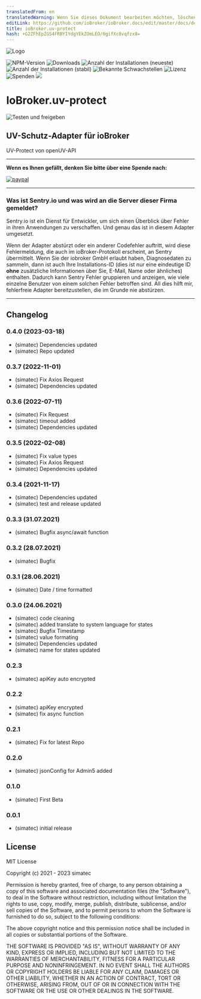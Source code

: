 ```yaml
---
translatedFrom: en
translatedWarning: Wenn Sie dieses Dokument bearbeiten möchten, löschen Sie bitte das Feld "translationsFrom". Andernfalls wird dieses Dokument automatisch erneut übersetzt
editLink: https://github.com/ioBroker/ioBroker.docs/edit/master/docs/de/adapterref/iobroker.uv-protect/README.md
title: ioBroker.uv-protect
hash: +G2ZFhEpZGS4FRBYIYdgYEkZOmLEO/0gifXc8vqfzx8=
---
```

![Logo](../../../en/adapterref/iobroker.uv-protect/admin/uv-protect.png)

![NPM-Version](http://img.shields.io/npm/v/iobroker.uv-protect.svg)
![Downloads](https://img.shields.io/npm/dm/iobroker.uv-protect.svg)
![Anzahl der Installationen (neueste)](http://iobroker.live/badges/uv-protect-installed.svg)
![Anzahl der Installationen (stabil)](http://iobroker.live/badges/uv-protect-stable.svg)
![Bekannte Schwachstellen](https://snyk.io/test/github/simatec/ioBroker.uv-protect/badge.svg)
![Lizenz](https://img.shields.io/github/license/simatec/ioBroker.uv-protect?style=flat)
![Spenden](https://img.shields.io/badge/paypal-donate%20|%20spenden-blue.svg)
![](https://img.shields.io/static/v1?label=Sponsor&message=%E2%9D%A4&logo=GitHub&color=%23fe8e86)

# IoBroker.uv-protect
![Testen und freigeben](https://github.com/simatec/ioBroker.uv-protect/workflows/Test%20and%20Release/badge.svg)

## UV-Schutz-Adapter für ioBroker
UV-Protect von openUV-API

**************************************************************************************************************

**Wenn es Ihnen gefällt, denken Sie bitte über eine Spende nach:**

[![paypal](https://www.paypalobjects.com/en_US/DK/i/btn/btn_donateCC_LG.gif)](https://paypal.me/mk1676)

**************************************************************************************************************

### Was ist Sentry.io und was wird an die Server dieser Firma gemeldet?
Sentry.io ist ein Dienst für Entwickler, um sich einen Überblick über Fehler in ihren Anwendungen zu verschaffen. Und genau das ist in diesem Adapter umgesetzt.

Wenn der Adapter abstürzt oder ein anderer Codefehler auftritt, wird diese Fehlermeldung, die auch im ioBroker-Protokoll erscheint, an Sentry übermittelt. Wenn Sie der iobroker GmbH erlaubt haben, Diagnosedaten zu sammeln, dann ist auch Ihre Installations-ID (dies ist nur eine eindeutige ID **ohne** zusätzliche Informationen über Sie, E-Mail, Name oder ähnliches) enthalten. Dadurch kann Sentry Fehler gruppieren und anzeigen, wie viele einzelne Benutzer von einem solchen Fehler betroffen sind. All dies hilft mir, fehlerfreie Adapter bereitzustellen, die im Grunde nie abstürzen.

**************************************************************************************************************

## Changelog
<!-- ### __WORK IN PROGRESS__ -->
### 0.4.0 (2023-03-18)
* (simatec) Dependencies updated
* (simatec) Repo updated

### 0.3.7 (2022-11-01)
* (simatec) Fix Axios Request
* (simatec) Dependencies updated

### 0.3.6 (2022-07-11)
* (simatec) Fix Request
* (simatec) timeout added
* (simatec) Dependencies updated

### 0.3.5 (2022-02-08)
* (simatec) Fix value types
* (simatec) Fix Axios Request
* (simatec) Dependencies updated

### 0.3.4 (2021-11-17)
* (simatec) Dependencies updated
* (simatec) test and release updated

### 0.3.3 (31.07.2021)
* (simatec) Bugfix async/await function

### 0.3.2 (28.07.2021)
* (simatec) Bugfix

### 0.3.1 (28.06.2021)
* (simatec) Date / time formatted

### 0.3.0 (24.06.2021)
* (simatec) code cleaning
* (simatec) added translate to system language for states
* (simatec) Bugfix Timestamp
* (simatec) value formating
* (simatec) Dependencies updated
* (simatec) name for states updated

### 0.2.3 
* (simatec) apiKey auto encrypted

### 0.2.2
* (simatec) apiKey encrypted
* (simatec) fix async function

### 0.2.1
* (simatec) Fix for latest Repo

### 0.2.0
* (simatec) jsonConfig for Admin5 added

### 0.1.0
* (simatec) First Beta

### 0.0.1
* (simatec) initial release

## License
MIT License

Copyright (c) 2021 - 2023 simatec

Permission is hereby granted, free of charge, to any person obtaining a copy
of this software and associated documentation files (the "Software"), to deal
in the Software without restriction, including without limitation the rights
to use, copy, modify, merge, publish, distribute, sublicense, and/or sell
copies of the Software, and to permit persons to whom the Software is
furnished to do so, subject to the following conditions:

The above copyright notice and this permission notice shall be included in all
copies or substantial portions of the Software.

THE SOFTWARE IS PROVIDED "AS IS", WITHOUT WARRANTY OF ANY KIND, EXPRESS OR
IMPLIED, INCLUDING BUT NOT LIMITED TO THE WARRANTIES OF MERCHANTABILITY,
FITNESS FOR A PARTICULAR PURPOSE AND NONINFRINGEMENT. IN NO EVENT SHALL THE
AUTHORS OR COPYRIGHT HOLDERS BE LIABLE FOR ANY CLAIM, DAMAGES OR OTHER
LIABILITY, WHETHER IN AN ACTION OF CONTRACT, TORT OR OTHERWISE, ARISING FROM,
OUT OF OR IN CONNECTION WITH THE SOFTWARE OR THE USE OR OTHER DEALINGS IN THE
SOFTWARE.